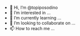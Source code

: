 - 👋 Hi, I’m @topiposodino
- 👀 I’m interested in ...
- 🌱 I’m currently learning ...
- 💞️ I’m looking to collaborate on ...
- 📫 How to reach me ...

<!---
topiposodino/topiposodino is a ✨ special ✨ repository because its `README.md` (this file) appears on your GitHub profile.
You can click the Preview link to take a look at your changes.
--->
